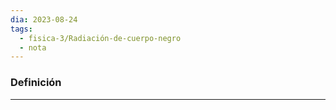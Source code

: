 ```yaml
---
dia: 2023-08-24
tags:
  - fisica-3/Radiación-de-cuerpo-negro
  - nota
---
```

### Definición
---
